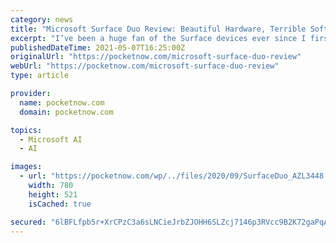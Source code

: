 ```yaml
---
category: news
title: "Microsoft Surface Duo Review: Beautiful Hardware, Terrible Software"
excerpt: "I’ve been a huge fan of the Surface devices ever since I first got the original Surface Pro after waiting in line during a snowstorm at the Microsoft ... take up too much cognitive energy ..."
publishedDateTime: 2021-05-07T16:25:00Z
originalUrl: "https://pocketnow.com/microsoft-surface-duo-review"
webUrl: "https://pocketnow.com/microsoft-surface-duo-review"
type: article

provider:
  name: pocketnow.com
  domain: pocketnow.com

topics:
  - Microsoft AI
  - AI

images:
  - url: "https://pocketnow.com/wp/../files/2020/09/SurfaceDuo_AZL3448.jpg"
    width: 780
    height: 521
    isCached: true

secured: "6lBFLfpb5r+XrCPzC3a6sLNCieJrbZJOHH6SLZcj7146p3RVcc9B2K72gaPqAWlotAfJQveS2pT9h447smlI/qwlpKViY+8pILV/vjNQaaHQcZFmAkV1FH3N8SoVtlG4kNXQaaQ09+3IGkdUVCtE66YWcsJ2qYKnhWmhpwtWL9mqRF6HnS9/401fLV0phubAAhX91dE+Yx3ouDQeUOxBIRVoZQf+P1gDyDeA0kuu7wOafFv+a3NyA2SHRkD4yy64quv6uathRsoZvXlnRskThbPLWqDMJtZmq4EDLUKIG9li/aNPOVTBgr1iDIVgDWzmHjoZFZxjhaqDJwkGm9nlUfddG/hORWY6oQR3E8SRleU=;FKhShih30D9081ObnoPJLA=="
---
```


